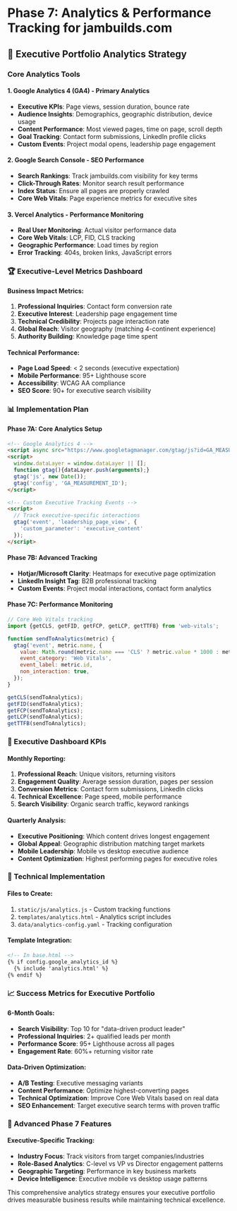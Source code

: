 # Phase 7: Analytics & Performance Tracking for jambuilds.com

## 🎯 Executive Portfolio Analytics Strategy

### Core Analytics Tools

#### 1. **Google Analytics 4 (GA4)** - Primary Analytics
- **Executive KPIs**: Page views, session duration, bounce rate
- **Audience Insights**: Demographics, geographic distribution, device usage
- **Content Performance**: Most viewed pages, time on page, scroll depth
- **Goal Tracking**: Contact form submissions, LinkedIn profile clicks
- **Custom Events**: Project modal opens, leadership page engagement

#### 2. **Google Search Console** - SEO Performance
- **Search Rankings**: Track jambuilds.com visibility for key terms
- **Click-Through Rates**: Monitor search result performance
- **Index Status**: Ensure all pages are properly crawled
- **Core Web Vitals**: Page experience metrics for executive sites

#### 3. **Vercel Analytics** - Performance Monitoring
- **Real User Monitoring**: Actual visitor performance data
- **Core Web Vitals**: LCP, FID, CLS tracking
- **Geographic Performance**: Load times by region
- **Error Tracking**: 404s, broken links, JavaScript errors

### 🏆 Executive-Level Metrics Dashboard

#### **Business Impact Metrics:**
1. **Professional Inquiries**: Contact form conversion rate
2. **Executive Interest**: Leadership page engagement time
3. **Technical Credibility**: Projects page interaction rate
4. **Global Reach**: Visitor geography (matching 4-continent experience)
5. **Authority Building**: Knowledge page time spent

#### **Technical Performance:**
- **Page Load Speed**: < 2 seconds (executive expectation)
- **Mobile Performance**: 95+ Lighthouse score
- **Accessibility**: WCAG AA compliance
- **SEO Score**: 90+ for executive search visibility

### 📊 Implementation Plan

#### **Phase 7A: Core Analytics Setup**
```html
<!-- Google Analytics 4 -->
<script async src="https://www.googletagmanager.com/gtag/js?id=GA_MEASUREMENT_ID"></script>
<script>
  window.dataLayer = window.dataLayer || [];
  function gtag(){dataLayer.push(arguments);}
  gtag('js', new Date());
  gtag('config', 'GA_MEASUREMENT_ID');
</script>

<!-- Custom Executive Tracking Events -->
<script>
  // Track executive-specific interactions
  gtag('event', 'leadership_page_view', {
    'custom_parameter': 'executive_content'
  });
</script>
```

#### **Phase 7B: Advanced Tracking**
- **Hotjar/Microsoft Clarity**: Heatmaps for executive page optimization
- **LinkedIn Insight Tag**: B2B professional tracking
- **Custom Events**: Project modal interactions, contact form analytics

#### **Phase 7C: Performance Monitoring**
```javascript
// Core Web Vitals tracking
import {getCLS, getFID, getFCP, getLCP, getTTFB} from 'web-vitals';

function sendToAnalytics(metric) {
  gtag('event', metric.name, {
    value: Math.round(metric.name === 'CLS' ? metric.value * 1000 : metric.value),
    event_category: 'Web Vitals',
    event_label: metric.id,
    non_interaction: true,
  });
}

getCLS(sendToAnalytics);
getFID(sendToAnalytics);
getFCP(sendToAnalytics);
getLCP(sendToAnalytics);
getTTFB(sendToAnalytics);
```

### 🎯 Executive Dashboard KPIs

#### **Monthly Reporting:**
1. **Professional Reach**: Unique visitors, returning visitors
2. **Engagement Quality**: Average session duration, pages per session
3. **Conversion Metrics**: Contact form submissions, LinkedIn clicks
4. **Technical Excellence**: Page speed, mobile performance
5. **Search Visibility**: Organic search traffic, keyword rankings

#### **Quarterly Analysis:**
- **Executive Positioning**: Which content drives longest engagement
- **Global Appeal**: Geographic distribution matching target markets
- **Mobile Leadership**: Mobile vs desktop executive audience
- **Content Optimization**: Highest performing pages for executive roles

### 🔧 Technical Implementation

#### **Files to Create:**
1. `static/js/analytics.js` - Custom tracking functions
2. `templates/analytics.html` - Analytics script includes
3. `data/analytics-config.yaml` - Tracking configuration

#### **Template Integration:**
```html
<!-- In base.html -->
{% if config.google_analytics_id %}
  {% include 'analytics.html' %}
{% endif %}
```

### 📈 Success Metrics for Executive Portfolio

#### **6-Month Goals:**
- **Search Visibility**: Top 10 for "data-driven product leader"
- **Professional Inquiries**: 2+ qualified leads per month
- **Performance Score**: 95+ Lighthouse across all pages
- **Engagement Rate**: 60%+ returning visitor rate

#### **Data-Driven Optimization:**
- **A/B Testing**: Executive messaging variants
- **Content Performance**: Optimize highest-converting pages
- **Technical Optimization**: Improve Core Web Vitals based on real data
- **SEO Enhancement**: Target executive search terms with proven traffic

### 🚀 Advanced Phase 7 Features

#### **Executive-Specific Tracking:**
- **Industry Focus**: Track visitors from target companies/industries
- **Role-Based Analytics**: C-level vs VP vs Director engagement patterns
- **Geographic Targeting**: Performance in key business markets
- **Device Intelligence**: Executive mobile vs desktop usage patterns

This comprehensive analytics strategy ensures your executive portfolio drives measurable business results while maintaining technical excellence.
